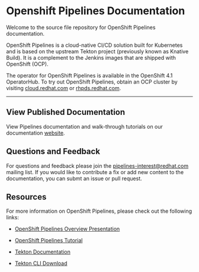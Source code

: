 # Openshift Pipelines Documentation

Welcome to the source file repository for OpenShift Pipelines documentation.

OpenShift Pipelines is a cloud-native CI/CD solution built for Kubernetes and is based on the upstream Tekton project (previously known as Knative Build). 
It is a complement to the Jenkins images that are shipped with OpenShift (OCP).

The operator for OpenShift Pipelines is available in the OpenShift 4.1 OperatorHub.
To try out OpenShift Pipelines, obtain an OCP cluster by visiting [cloud.redhat.com](cloud.redhat.com) or [rhpds.redhat.com](rhpds.redhat.com).

----------------------------------------

## View Published Documentation

View Pipelines documentation and walk-through tutorials on our documentation 
[website](https://openshift.github.io/pipelines-docs/).


## Questions and Feedback

For questions and feedback please join the pipelines-interest@redhat.com mailing list. If you would like to contribute a fix or add new content to the documentation, you can
submt an issue or pull request.


## Resources

For more information on OpenShift Pipelines, please check out the following links: 

* [OpenShift Pipelines Overview Presentation](https://docs.google.com/presentation/d/1E6FChdbIrMHlynF-yvEMrTiAnR8rwMdvebBxPgdcmrE/edit#slide=id.g547716335e_0_260)

* [OpenShift Pipelines Tutorial](https://github.com/openshift/pipelines-tutorial/)

* [Tekton Documentation](https://github.com/tektoncd/pipeline/tree/master/docs)

* [Tekton CLI Download](https://github.com/tektoncd/cli/tree/v0.1.2)
